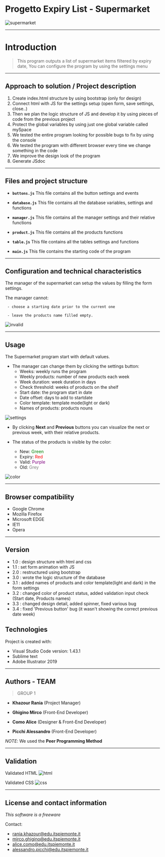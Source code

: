 # Progetto Expiry List - Supermarket

![supermarket](img/home-light.png)

---

# Introduction
> This program outputs a list of supermarket items filtered by expiry date,
  You can configure the program by using the settings menu

---

## Approach to solution / Project description

1) Create index.html structure by using bootstrap (only for design)
2) Connect html with JS for the settings setup (open form, save settings, close..)
3) Then we plan the logic structure of JS and develop it by using pieces of code from the previous project
5) Protect the global variables by using just one global variable called mySpace
6) We tested the entire program looking for possible bugs to fix by using the console
7) We tested the program with different browser every time we change something in the code
8) We improve the design look of the program
9) Generate JSdoc

---

## Files and project structure

- **`buttons.js`**
This file contains all the button settings and events

- **`database.js`**
This file contains all the database variables, settings and functions

- **`manager.js`**
This file contains all the manager settings and their relative functions

- **`product.js`**
This file contains all the products functions

- **`table.js`**
This file contains all the tables settings and functions

- **`main.js`**
This file contains the starting code of the program

---

## Configuration and technical characteristics
 The manager of the supermarket can setup the values by filling the form settings.

The manager cannot:
     
     - choose a starting date prior to the current one
     
     - leave the products name filled empty.

![invalid](img/invalid-inputs.png)

---

## Usage 
 The Supermarket program start with default values.
- The manager can change them by clicking the settings button:
  - Weeks: weekly runs the program
  - Weekly products: number of new products each week
  - Week duration: week duration in days
  - Check threshold: weeks of products on the shelf
  - Start date: the program start in date
  - Date offset: days to add to startdate
  - Color template: template mode(light or dark)
  - Names of products: products nouns

![settings](img/settings-dark.png)

- By clicking **Next** and **Previous** buttons you can visualize the next or previous week, with their relative products.

- The status of the products is visible by the color:
  - New: <font color="green">Green</font>
  - Expiry: <font color="red">Red</font>
  - Valid: <font color="purple">Purple</font>
  - Old: <font color="grey">Grey</font>

![color](img/color-status.png)

---
## Browser compatibility
 - Google Chrome
 - Mozilla Firefox
 - Microsoft EDGE
 - IE11
 - Opera

---
## Version
 -   1.0 : design structure with html and css
 -   1.1 : set form animation with JS
 -   2.0 : restructured using bootstrap
 -   3.0 : wrote the logic structure of the database
 -   3.1 : added names of products and color template(light and dark) in the form settings
 -   3.2 : changed color of product status, added validation input check (Start date, Products names)
 -   3.3 : changed design detail, added spinner, fixed various bug
 -   3.4 : fixed 'Previous button' bug (it wasn't showing the correct previous date week)

## Technologies
Project is created with:
+ Visual Studio Code version: 1.43.1
+ Sublime text
+ Adobe Illustrator 2019

---
## Authors - TEAM
>GROUP 1

+ **Khazour Rania** (Project Manager)

+ **Ghigino Mirco** (Front-End Developer)

+ **Como Alice** (Designer & Front-End Developer)

+ **Picchi Alessandro** (Front-End Developer)


*NOTE*: We used the **Peer Programming Method**

---
## Validation
Validated HTML
![html](img/validate-html.png)

Validated CSS
![css](img/validate-css.png)

---
## License and contact information
*This software is a freeware*

 Contact:

- rania.khazour@edu.itspiemonte.it
- mirco.ghigino@edu.itspiemonte.it
- alice.como@edu.itspiemonte.it
- alessandro.picchi@edu.itspiemonte.it



